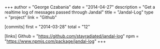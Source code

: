 +++
author = "George Czabania"
date = "2014-04-27"
description = "Get a realtime log of messages passed through Jandal"
title = "Jandal-Log"
type = "project"
link = "Github"

[commits]
  first = "2014-03-28"
  total = "12"

[links]
  Github = "https://github.com/stayradiated/jandal-log"
  npm = "https://www.npmjs.com/package/jandal-log"
+++

